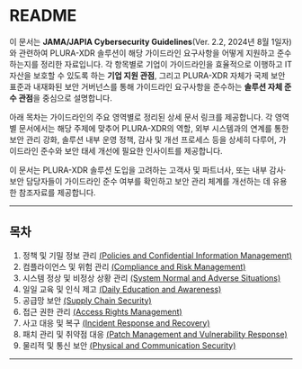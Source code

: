 # README

이 문서는 **JAMA/JAPIA Cybersecurity Guidelines**(Ver. 2.2, 2024년 8월 1일자)와 관련하여 PLURA-XDR 솔루션이 해당 가이드라인 요구사항을 어떻게 지원하고 준수하는지를 정리한 자료입니다. 각 항목별로 기업이 가이드라인을 효율적으로 이행하고 IT 자산을 보호할 수 있도록 하는 **기업 지원 관점**, 그리고 PLURA-XDR 자체가 국제 보안 표준과 내재화된 보안 거버넌스를 통해 가이드라인 요구사항을 준수하는 **솔루션 자체 준수 관점**을 중심으로 설명합니다.

아래 목차는 가이드라인의 주요 영역별로 정리된 상세 문서 링크를 제공합니다. 각 영역별 문서에서는 해당 주제에 맞추어 PLURA-XDR의 역할, 외부 시스템과의 연계를 통한 보안 관리 강화, 솔루션 내부 운영 정책, 감사 및 개선 프로세스 등을 상세히 다루어, 가이드라인 준수와 보안 태세 개선에 필요한 인사이트를 제공합니다.

이 문서는 PLURA-XDR 솔루션 도입을 고려하는 고객사 및 파트너사, 또는 내부 감사·보안 담당자들이 가이드라인 준수 여부를 확인하고 보안 관리 체계를 개선하는 데 유용한 참조자료를 제공합니다.

---

## 목차

1. 정책 및 기밀 정보 관리 [(Policies and Confidential Information Management)](https://github.com/qubitsec/plura/blob/main/compliance/jama_japia/ko/1_policies_and_confidential_information_management.md)  
2. 컴플라이언스 및 위험 관리 [(Compliance and Risk Management)](https://github.com/qubitsec/plura/blob/main/compliance/jama_japia/ko/2_compliance_and_risk_management.md)  
3. 시스템 정상 및 비정상 상황 관리 [(System Normal and Adverse Situations)](https://github.com/qubitsec/plura/blob/main/compliance/jama_japia/ko/3_system_normal_and_adverse_situations.md)  
4. 일일 교육 및 인식 제고 [(Daily Education and Awareness)](https://github.com/qubitsec/plura/blob/main/compliance/jama_japia/ko/4_daily_education_and_awareness.md)  
5. 공급망 보안 [(Supply Chain Security)](https://github.com/qubitsec/plura/blob/main/compliance/jama_japia/ko/5_supply_chain_security.md)  
6. 접근 권한 관리 [(Access Rights Management)](https://github.com/qubitsec/plura/blob/main/compliance/jama_japia/ko/6_access_rights_management.md)  
7. 사고 대응 및 복구 [(Incident Response and Recovery)](https://github.com/qubitsec/plura/blob/main/compliance/jama_japia/ko/7_incident_response_and_recovery.md)  
8. 패치 관리 및 취약점 대응 [(Patch Management and Vulnerability Response)](https://github.com/qubitsec/plura/blob/main/compliance/jama_japia/ko/8_patch_management_and_vulnerability_response.md)  
9. 물리적 및 통신 보안 [(Physical and Communication Security)](https://github.com/qubitsec/plura/blob/main/compliance/jama_japia/ko/9_physical_and_communication_security.md)

---
